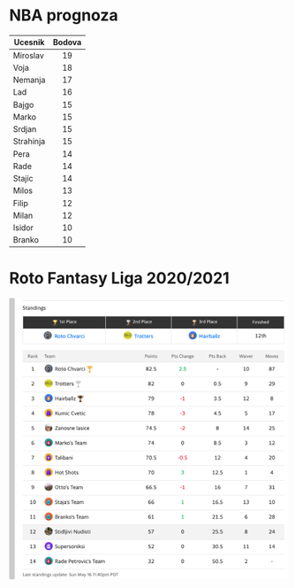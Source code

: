 # NBA prognoza

| Ucesnik        | Bodova
| ------------- |:-------------:|
| Miroslav | 19 |
| Voja | 18 |
| Nemanja | 17 |
| Lad | 16 |
| Bajgo | 15 |
| Marko      | 15 |
| Srdjan | 15 |
| Strahinja | 15 |
| Pera | 14 |
| Rade | 14 |
| Stajic | 14 |
| Milos | 13 |
| Filip      | 12 |
| Milan     | 12 |
| Isidor      | 10 |
| Branko      | 10 |


# Roto Fantasy Liga 2020/2021

![The tabs view is a split pane to the right of two split terminals. It contains icons and labels for each terminal instance.](ranking.png)